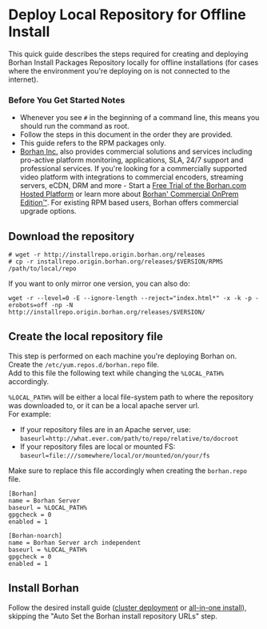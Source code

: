 # Deploy Local Repository for Offline Install
This quick guide describes the steps required for creating and deploying Borhan Install Packages Repository locally for offline installations (for cases where the environment you're deploying on is not connected to the internet).

### Before You Get Started Notes

* Whenever you see `#` in the beginning of a command line, this means you should run the command as root.
* Follow the steps in this document in the order they are provided.
* This guide refers to the RPM packages only.
* [Borhan Inc.](http://corp.borhan.com) also provides commercial solutions and services including pro-active platform monitoring, applications, SLA, 24/7 support and professional services. If you're looking for a commercially supported video platform  with integrations to commercial encoders, streaming servers, eCDN, DRM and more - Start a [Free Trial of the Borhan.com Hosted Platform](http://corp.borhan.com/free-trial) or learn more about [Borhan' Commercial OnPrem Edition™](http://corp.borhan.com/Deployment-Options/Borhan-On-Prem-Edition). For existing RPM based users, Borhan offers commercial upgrade options.


## Download the repository
```
# wget -r http://installrepo.origin.borhan.org/releases
# cp -r installrepo.origin.borhan.org/releases/$VERSION/RPMS  /path/to/local/repo
```

If you want to only mirror one version, you can also do:
```
wget -r --level=0 -E --ignore-length --reject="index.html*" -x -k -p -erobots=off -np -N http://installrepo.origin.borhan.org/releases/$VERSION/
```

## Create the local repository file
This step is performed on each machine you're deploying Borhan on.   
Create the `/etc/yum.repos.d/borhan.repo` file.    
Add to this file the following text while changing the `%LOCAL_PATH%` accordingly.    
    
`%LOCAL_PATH%` will be either a local file-system path to where the repository was downloaded to, or it can be a local apache server url.    
For example:   

* If your repository files are in an Apache server, use:
`baseurl=http://what.ever.com/path/to/repo/relative/to/docroot`
* If your repository files are local or mounted FS:
`baseurl=file:///somewhere/local/or/mounted/on/your/fs`

Make sure to replace this file accordingly when creating the `borhan.repo` file.   

```
[Borhan]
name = Borhan Server
baseurl = %LOCAL_PATH%
gpgcheck = 0
enabled = 1

[Borhan-noarch]
name = Borhan Server arch independent
baseurl = %LOCAL_PATH%
gpgcheck = 0
enabled = 1
```

## Install Borhan
Follow the desired install guide ([cluster deployment](https://github.com/borhan/platform-install-packages/blob/master/doc/rpm-cluster-deployment-instructions.md) or [all-in-one install](https://github.com/borhan/platform-install-packages/blob/master/doc/install-borhan-redhat-based.md)), skipping the "Auto Set the Borhan install repository URLs" step.
